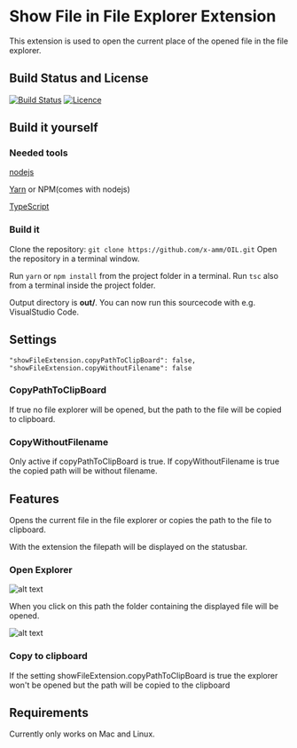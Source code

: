 # Show File in File Explorer Extension

This extension is used to open the current place of the opened file in the file explorer.

## Build Status and License

[![Build Status](https://travis-ci.org/xamm/OIL.svg?branch=master)](https://travis-ci.org/xamm/OIL)
[![Licence](https://img.shields.io/github/license/xamm/OIL.svg)](https://github.com/xamm/OIL)

## Build it yourself

### Needed tools

[nodejs](https://nodejs.org/en/download/)

[Yarn](https://yarnpkg.com/en/docs/install) or NPM(comes with nodejs)

[TypeScript](https://www.typescriptlang.org/#download-links)

### Build it

Clone the repository: ```git clone https://github.com/x-amm/OIL.git```
Open the repository in a terminal window.

Run ```yarn``` or ```npm install``` from the project folder in a terminal.
Run ```tsc``` also from a terminal inside the project folder.

Output directory is __out/__.
You can now run this sourcecode with e.g. VisualStudio Code.

## Settings

    "showFileExtension.copyPathToClipBoard": false,
    "showFileExtension.copyWithoutFilename": false

###  CopyPathToClipBoard

If true no file explorer will be opened, but the path to the file will be copied to clipboard.

### CopyWithoutFilename

Only active if copyPathToClipBoard is true. If copyWithoutFilename is true the copied path will be without filename.

## Features

Opens the current file in the file explorer or copies the path to the file to clipboard.

With the extension the filepath will be displayed on the statusbar.

### Open Explorer

![alt text](https://github.com/xamm/ShowFileExtension/raw/master/Images/PathWithIcon.png "Displays current path of the opened file.")

When you click on this path the folder containing the displayed file will be opened.

![alt text](https://github.com/xamm/ShowFileExtension/raw/master/Images/OpenedFolder.png "The folder containing the file.")

### Copy to clipboard

If the setting showFileExtension.copyPathToClipBoard is true the explorer won't be opened but the path will be copied to the clipboard

## Requirements

Currently only works on Mac and Linux.
